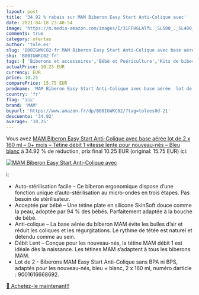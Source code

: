 ```yaml
---
layout: post
title: '34.92 % rabais sur MAM Biberon Easy Start Anti-Colique avec'
date: 2021-04-18 23:40:54
image: 'https://m.media-amazon.com/images/I/31FFHGLAlfL._SL500_._SL400_.jpg'
comments: true
category: ofertas
author: 'tole.es'
slug: 'B00IGWKC02-fr MAM Biberon Easy Start Anti-Colique avec base aérée lot de...'
sku: 'B00IGWKC02-fr'
tags: [ 'Biberons et accessoires','Bébé et Puériculture','Kits de biberons','Le repas de bébé','mam', ]
actualPrice: 10.25 EUR
currency: EUR
price: 10.25
comparePrice: 15.75 EUR
prodname: 'MAM Biberon Easy Start Anti-Colique avec base aérée  lot de 2 x 160 ml – 0+ mois – Tétine débit 1  vitesse lente  pour nouveau-nés – Bleu  blanc'
country: 'fr'
flag: '🇫🇷'
brand: 'MAM'
buyurl: 'https://www.amazon.fr/dp/B00IGWKC02/?tag=tolees0d-21'
descuento: '34.92'
average: '10.25'
---
```


Vous avez [MAM Biberon Easy Start Anti-Colique avec base aérée  lot de 2 x 160 ml – 0+ mois – Tétine débit 1  vitesse lente  pour nouveau-nés – Bleu  blanc](https://www.amazon.fr/dp/B00IGWKC02/?tag=tolees0d-21)  à  34.92 % de réduction, prix final  10.25 EUR (original: 15.75 EUR) ici:

[![MAM Biberon Easy Start Anti-Colique avec](https://m.media-amazon.com/images/I/31FFHGLAlfL._SL500_._SL400_.jpg)](https://www.amazon.fr/dp/B00IGWKC02/?tag=tolees0d-21)

ℹ️:

- Auto-stérilisation facile – Ce biberon ergonomique dispose d’une fonction unique d’auto-stérilisation au micro-ondes en trois étapes. Pas besoin de stérilisateur.
- Acceptée par bébé – Une tétine plate en silicone SkinSoft douce comme la peau, adoptée par 94 % des bébés. Parfaitement adaptée à la bouche de bébé.
- Anti-colique – La base aérée du biberon MAM évite les bulles d’air et réduit les coliques et les régurgitations. Le rythme de tétée est naturel et détendu comme au sein.
- Débit Lent – Conçue pour les nouveau-nés, la tétine MAM débit 1 est idéale dès la naissance. Les tétines MAM s’adaptent à tous les biberons MAM.
- Lot de 2 - Biberons MAM Easy Start Anti-Colique sans BPA ni BPS, adaptés pour les nouveau-nés, bleu + blanc, 2 x 160 ml, numéro darticle : 9001616668692.

[🛒 Achetez-le maintenant!!](https://www.amazon.fr/dp/B00IGWKC02/?tag=tolees0d-21)

